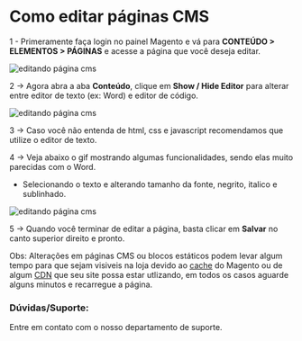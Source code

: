 # Como editar páginas CMS

1 - Primeramente faça login no painel Magento e vá para **CONTEÚDO > ELEMENTOS > PÁGINAS** e acesse a página que você deseja editar.

![editando página cms](https://github.com/Oficina-do-Dev/Tutoriais/blob/main/Magento_2/100%20-%20Como%20editar%20páginas%20CMS/images/gif1.gif)

2 -> Agora abra a aba **Conteúdo**, clique em **Show / Hide Editor** para alterar entre editor de texto (ex: Word) e editor de código.

![editando página cms](https://github.com/Oficina-do-Dev/Tutoriais/blob/main/Magento_2/100%20-%20Como%20editar%20páginas%20CMS/images/image1.png)

3 -> Caso você não entenda de html, css e javascript recomendamos que utilize o editor de texto.

4 -> Veja abaixo o gif mostrando algumas funcionalidades, sendo elas muito parecidas com o Word.

- Selecionando o texto e alterando tamanho da fonte, negrito, italico e sublinhado.

![editando página cms](https://github.com/Oficina-do-Dev/Tutoriais/blob/main/Magento_2/100%20-%20Como%20editar%20páginas%20CMS/images/gif2.gif)

5 -> Quando você terminar de editar a página, basta clicar em **Salvar** no canto superior direito e pronto.

Obs: Alterações em páginas CMS ou blocos estáticos podem levar algum tempo para que sejam visiveis na loja devido ao [cache](https://github.com/Oficina-do-Dev/Tutoriais/tree/main/Magento_2/008%20-%20O%20que%20é%20cache%20e%20para%20que%20serve) do Magento ou de algum [CDN](https://github.com/Oficina-do-Dev/Tutoriais/tree/main/Magento_2/099%20-%20Como%20o%20CDN%20pode%20ajudar%20meu%20site) que seu site possa estar utlizando, em todos os casos aguarde alguns minutos e recarregue a página.

### Dúvidas/Suporte:
Entre em contato com o nosso departamento de suporte.